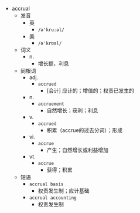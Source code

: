 - accrual
  - 发音
    - 英
      - `/ə'kruːəl/`
    - 美
      - `/ə'krʊəl/`
  - 词义
    - n.
      - 增长额，利息
  - 同根词
    - adj.
      - `accrued`
        - [会计] 应计的；增值的；权责已发生的
    - n.
      - `accruement`
        - 自然增长；获利；利息
    - v.
      - `accrued`
        - 积累（accrue的过去分词）；形成
    - vi.
      - `accrue`
        - 产生；自然增长或利益增加
    - vt.
      - `accrue`
        - 获得；积累
  - 短语
    - `accrual basis`
      - 权责发生制；应计基础 
    - `accrual accounting`
      - 权责发生制 
